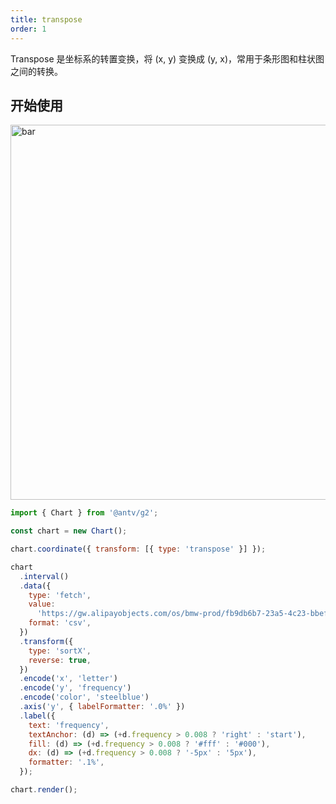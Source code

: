 ```yaml
---
title: transpose
order: 1
---
```


Transpose 是坐标系的转置变换，将 (x, y) 变换成 (y, x)，常用于条形图和柱状图之间的转换。

## 开始使用

<img alt="bar" src="https://mdn.alipayobjects.com/huamei_qa8qxu/afts/img/A*4ddPToEry_cAAAAAAAAAAAAADmJ7AQ/original" width="600" />

```js
import { Chart } from '@antv/g2';

const chart = new Chart();

chart.coordinate({ transform: [{ type: 'transpose' }] });

chart
  .interval()
  .data({
    type: 'fetch',
    value:
      'https://gw.alipayobjects.com/os/bmw-prod/fb9db6b7-23a5-4c23-bbef-c54a55fee580.csv',
    format: 'csv',
  })
  .transform({
    type: 'sortX',
    reverse: true,
  })
  .encode('x', 'letter')
  .encode('y', 'frequency')
  .encode('color', 'steelblue')
  .axis('y', { labelFormatter: '.0%' })
  .label({
    text: 'frequency',
    textAnchor: (d) => (+d.frequency > 0.008 ? 'right' : 'start'),
    fill: (d) => (+d.frequency > 0.008 ? '#fff' : '#000'),
    dx: (d) => (+d.frequency > 0.008 ? '-5px' : '5px'),
    formatter: '.1%',
  });

chart.render();
```
